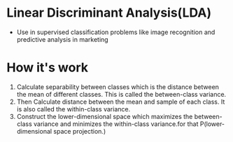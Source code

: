 # Linear Discriminant Analysis(LDA)

* Use in supervised classification problems like image recognition and predictive analysis in marketing

# How it's work

1. Calculate separability between classes which is the distance between the mean of different classes. This is called the between-class variance.
2. Then Calculate  distance between the mean and sample of each class. It is also called the within-class variance.
3. Construct the lower-dimensional space which maximizes the between-class variance and minimizes the within-class variance.for that P(lower-dimensional space projection.)
